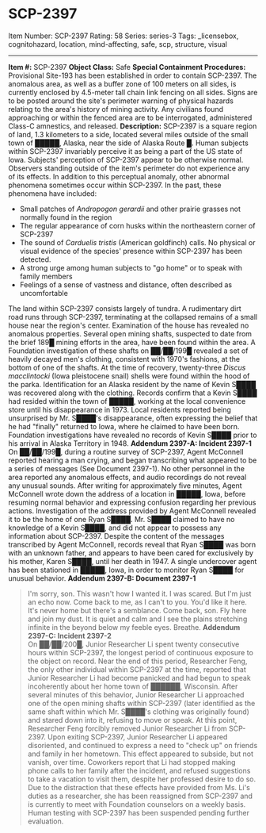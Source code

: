 # SCP-2397
Item Number: SCP-2397
Rating: 58
Series: series-3
Tags: _licensebox, cognitohazard, location, mind-affecting, safe, scp, structure, visual

---

**Item #:** SCP-2397
**Object Class:** Safe
**Special Containment Procedures:** Provisional Site-193 has been established in order to contain SCP-2397. The anomalous area, as well as a buffer zone of 100 meters on all sides, is currently enclosed by 4.5-meter tall chain link fencing on all sides. Signs are to be posted around the site's perimeter warning of physical hazards relating to the area's history of mining activity. Any civilians found approaching or within the fenced area are to be interrogated, administered Class-C amnestics, and released.
**Description:** SCP-2397 is a square region of land, 1.3 kilometers to a side, located several miles outside of the small town of █████, Alaska, near the side of Alaska Route █. Human subjects within SCP-2397 invariably perceive it as being a part of the US state of Iowa. Subjects' perception of SCP-2397 appear to be otherwise normal. Observers standing outside of the item's perimeter do not experience any of its effects. In addition to this perceptual anomaly, other abnormal phenomena sometimes occur within SCP-2397. In the past, these phenomena have included:
  * Small patches of _Andropogon gerardii_ and other prairie grasses not normally found in the region
  * The regular appearance of corn husks within the northeastern corner of SCP-2397
  * The sound of _Carduelis tristis_ (American goldfinch) calls. No physical or visual evidence of the species' presence within SCP-2397 has been detected.
  * A strong urge among human subjects to "go home" or to speak with family members
  * Feelings of a sense of vastness and distance, often described as uncomfortable

The land within SCP-2397 consists largely of tundra. A rudimentary dirt road runs through SCP-2397, terminating at the collapsed remains of a small house near the region's center. Examination of the house has revealed no anomalous properties. Several open mining shafts, suspected to date from the brief 189█ mining efforts in the area, have been found within the area. A Foundation investigation of these shafts on ██/██/199█ revealed a set of heavily decayed men's clothing, consistent with 1970's fashions, at the bottom of one of the shafts. At the time of recovery, twenty-three _Discus macclintocki_ (Iowa pleistocene snail) shells were found within the hood of the parka.
Identification for an Alaska resident by the name of Kevin S████ was recovered along with the clothing. Records confirm that a Kevin S████ had resided within the town of █████, working at the local convenience store until his disappearance in 1973. Local residents reported being unsurprised by Mr. S████'s disappearance, often expressing the belief that he had "finally" returned to Iowa, where he claimed to have been born. Foundation investigations have revealed no records of Kevin S████ prior to his arrival in Alaska Territory in 1948.
**Addendum 2397-A: Incident 2397-1**  
On ██/██/199█, during a routine survey of SCP-2397, Agent McConnell reported hearing a man crying, and began transcribing what appeared to be a series of messages (See Document 2397-1). No other personnel in the area reported any anomalous effects, and audio recordings do not reveal any unusual sounds. After writing for approximately five minutes, Agent McConnell wrote down the address of a location in █████, Iowa, before resuming normal behavior and expressing confusion regarding her previous actions.
Investigation of the address provided by Agent McConnell revealed it to be the home of one Ryan S████. Mr. S████ claimed to have no knowledge of a Kevin S████, and did not appear to possess any information about SCP-2397. Despite the content of the messages transcribed by Agent McConnell, records reveal that Ryan S████ was born with an unknown father, and appears to have been cared for exclusively by his mother, Karen S████, until her death in 1947. A single undercover agent has been stationed in █████, Iowa, in order to monitor Ryan S████ for unusual behavior.
**Addendum 2397-B: Document 2397-1**
> I'm sorry, son. This wasn't how I wanted it. I was scared. But I'm just an echo now. Come back to me, as I can't to you. You'd like it here. It's never home but there's a semblance. Come back, son. Fly here and join my dust. It is quiet and calm and I see the plains stretching infinite in the beyond below my feeble eyes. Breathe.
**Addendum 2397-C: Incident 2397-2**  
On ██/██/200█, Junior Researcher Li spent twenty consecutive hours within SCP-2397, the longest period of continuous exposure to the object on record. Near the end of this period, Researcher Feng, the only other individual within SCP-2397 at the time, reported that Junior Researcher Li had become panicked and had begun to speak incoherently about her home town of ██████, Wisconsin. After several minutes of this behavior, Junior Researcher Li approached one of the open mining shafts within SCP-2397 (later identified as the same shaft within which Mr. S████'s clothing was originally found) and stared down into it, refusing to move or speak. At this point, Researcher Feng forcibly removed Junior Researcher Li from SCP-2397.
Upon exiting SCP-2397, Junior Researcher Li appeared disoriented, and continued to express a need to "check up" on friends and family in her hometown. This effect appeared to subside, but not vanish, over time. Coworkers report that Li had stopped making phone calls to her family after the incident, and refused suggestions to take a vacation to visit them, despite her professed desire to do so. Due to the distraction that these effects have provided from Ms. Li's duties as a researcher, she has been reassigned from SCP-2397 and is currently to meet with Foundation counselors on a weekly basis. Human testing with SCP-2397 has been suspended pending further evaluation.